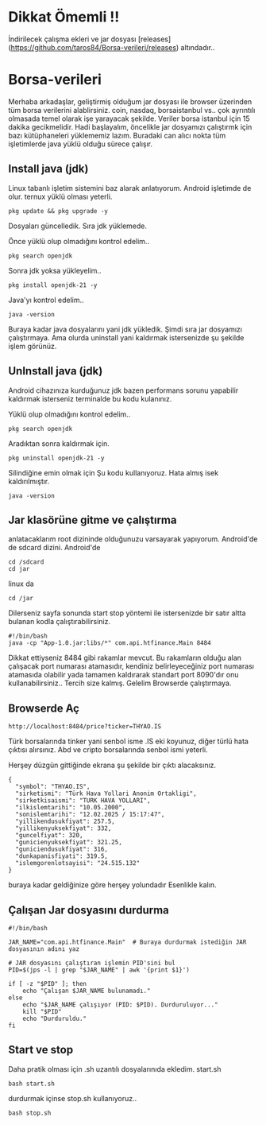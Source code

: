 # Dikkat Ömemli !!
İndirilecek çalışma ekleri ve jar dosyası [releases]
(https://github.com/taros84/Borsa-verileri/releases)
altındadır..

# Borsa-verileri
Merhaba arkadaşlar, geliştirmiş olduğum jar dosyası ile browser üzerinden tüm borsa verilerini alablirsiniz. coin, nasdaq, borsaistanbul vs.. 
çok ayrıntılı olmasada temel olarak işe yarayacak şekilde. 
Veriler borsa istanbul için 15 dakika gecikmelidir.
Hadi başlayalım, öncelikle jar dosyamızı çalıştırmk için bazı kütüphaneleri yüklememiz lazım. 
Buradaki can alıcı nokta tüm işletimlerde java yüklü olduğu sürece çalışır. 
## Install java (jdk)

Linux tabanlı işletim sistemini baz alarak anlatıyorum.
Android işletimde de olur. ternux yüklü olması yeterli.

``` {.sourceCode .bash}
pkg update && pkg upgrade -y

```
Dosyaları güncelledik. Sıra jdk yüklemede.

Önce yüklü olup olmadığını kontrol edelim..
``` {.sourceCode .bash}
pkg search openjdk
```
Sonra jdk yoksa yükleyelim..
``` {.sourceCode .bash}
pkg install openjdk-21 -y

```
Java'yı kontrol edelim..

``` {.sourceCode .bash}
java -version
```
Buraya kadar java dosyalarını yani jdk yükledik. Şimdi sıra jar dosyamızı çalıştırmaya. Ama olurda uninstall yani kaldırmak istersenizde şu şekilde işlem görünüz.
## UnInstall java (jdk)
Android cihazınıza kurduğunuz jdk bazen performans sorunu yapabilir kaldırmak isterseniz terminalde bu kodu kulanınız.

Yüklü olup olmadığını kontrol edelim..
``` {.sourceCode .bash}
pkg search openjdk
```
Aradıktan sonra kaldırmak için.

``` {.sourceCode .bash}
pkg uninstall openjdk-21 -y
```
Silindiğine emin olmak için Şu kodu kullanıyoruz. Hata almış isek kaldırılmıştır.

``` {.sourceCode .bash}
java -version
```


## Jar klasörüne gitme ve çalıştırma
anlatacaklarım root dizininde olduğunuzu varsayarak yapıyorum.
Android'de de sdcard dizini.
Android'de
``` {.sourceCode .bash}
cd /sdcard
cd jar
```
linux da

``` {.sourceCode .bash}
cd /jar
```
Dilerseniz sayfa sonunda start stop yöntemi ile istersenizde bir satır altta bulanan kodla çalıştırabilirsiniz.

``` {.sourceCode .bash}
#!/bin/bash
java -cp "App-1.0.jar:libs/*" com.api.htfinance.Main 8484
```

Dikkat ettiyseniz 8484 gibi rakamlar mevcut. Bu rakamların olduğu alan çalışacak port numarası atamasıdır, 
kendiniz belirleyeceğiniz port numarası atamasıda olabilir yada tamamen kaldırarak
standart port 8090'dır onu kullanabilirsiniz..
Tercih size kalmış.
Gelelim Browserde çalıştırmaya.
## Browserde Aç


``` {.sourceCode .bash}
http://localhost:8484/price?ticker=THYAO.IS
```
Türk borsalarında tinker yani senbol isme .IS eki koyunuz, diğer türlü hata çıktısı alırsınız.
Abd ve cripto borsalarında senbol ismi yeterli. 

Herşey düzgün gittiğinde ekrana şu şekilde bir çıktı alacaksınız.
``` {.sourceCode .bash}
{
  "symbol": "THYAO.IS",
  "sirketismi": "Türk Hava Yollari Anonim Ortakligi",
  "sirketkisaismi": "TURK HAVA YOLLARI",
  "ilkislemtarihi": "10.05.2000",
  "sonislemtarihi": "12.02.2025 / 15:17:47",
  "yillikendusukfiyat": 257.5,
  "yillikenyuksekfiyat": 332,
  "guncelfiyat": 320,
  "gunicienyuksekfiyat": 321.25,
  "guniciendusukfiyat": 316,
  "dunkapanisfiyati": 319.5,
  "islemgorenlotsayisi": "24.515.132"
}
```

buraya kadar geldiğinize göre herşey yolundadır Esenlikle kalın.

## Çalışan Jar dosyasını durdurma

``` {.sourceCode .bash}
#!/bin/bash

JAR_NAME="com.api.htfinance.Main"  # Buraya durdurmak istediğin JAR dosyasının adını yaz

# JAR dosyasını çalıştıran işlemin PID'sini bul
PID=$(jps -l | grep "$JAR_NAME" | awk '{print $1}')

if [ -z "$PID" ]; then
    echo "Çalışan $JAR_NAME bulunamadı."
else
    echo "$JAR_NAME çalışıyor (PID: $PID). Durduruluyor..."
    kill "$PID"
    echo "Durduruldu."
fi

```
## Start ve stop 
Daha pratik olması için .sh uzantılı dosyalarınıda ekledim.
start.sh 
``` {.sourceCode .bash}
bash start.sh
```
durdurmak içinse stop.sh kullanıyoruz..
``` {.sourceCode .bash}
bash stop.sh
```
